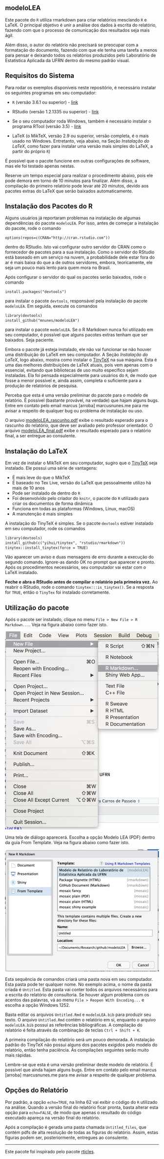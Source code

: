 ## modeloLEA

Este pacote do `R` utiliza rmarkdown para criar relatórios mesclando `R` e LaTeX. O principal objetivo é unir a análise dos dados à escrita do relatório, fazendo com que o processo de comunicação dos resultados seja mais ágil. 

Além disso, o autor do relatório não precisará se preocupar com a formatação do documento, fazendo com que ele tenha uma tarefa a menos para pensar e deixando todos os relatórios produzidos pelo Laboratório de Estatística Aplicada da UFRN dentro do mesmo padrão visual.

## Requisitos do Sistema

Para rodar os exemplos disponíveis neste repositório, é necessário instalar os seguintes programas em seu computador:

- `R` (versão 3.6.1 ou superior) - [link](https://cran.rstudio.com/)

- RStudio (versão 1.2.1335 ou superior) - [link](https://www.rstudio.com/products/rstudio/download/#download)

- Se o seu computador roda Windows, também é necessário instalar o programa RTool (versão 3.5) - [link](https://cran.r-project.org/bin/windows/Rtools/)

- LaTeX (o MikTeX, versão 2.9 ou superior, versão completa, é o mais usado no Windows. Entretanto, veja abaixo, na Seção _Instalação do LaTeX_, como fazer para instalar uma versão mais simples do LaTeX, a partir do próprio `R`)

É possível que o pacote funcione em outras configurações de software, mas ele foi testado apenas nestas.

Reserve um tempo especial para realizar o procedimento abaixo, pois ele pode demora em torno de 10 minutos para finalizar. Além disso, a compilação do primeiro relatório pode levar até 20 minutos, devido aos pacotes extras do LaTeX que serão baixados automaticamente.

## Instalação dos Pacotes do R

Alguns usuários já reportaram problemas na instalação de algumas dependências do pacote `modeloLEA`. Por isso, antes de começar a instalação do pacote, rode o comando

    options(repos=c(CRAN="http://cran.rstudio.com"))

dentro do RStudio. Isto vai configurar outro servidor do CRAN como o fornecedor de pacotes para a sua instalação. Como o servidor do RStudio está baseado em um serviço na nuvem, a probabilidade dele estar fora do ar é mais baixa do que a de outros servidores, embora, teoricamente, ele seja um pouco mais lento para quem mora no Brasil.

Após configurar o servidor do qual os pacotes serão baixados, rode o comando

    install.packages("devtools")
    
para instalar o pacote `devtools`, responsável pela instalação do pacote `modeloLEA`. Em seguida, execute os comandos

    library(devtools)
    install_github("mnunes/modeloLEA")

para instalar o pacote `modeloLEA`. Se o R Markdown nunca foi utilizado em seu computador, é possível que alguns pacotes extras tenham que ser baixados. Seja paciente.

Embora o pacote já esteja instalado, ele não vai funcionar se não houver uma distribuição do LaTeX em seu computador. A Seção _Instalação do LaTeX_, logo abaixo, mostra como instalar o [TinyTeX](https://yihui.name/tinytex/) na sua máquina. Esta é uma das melhores distribuições de LaTeX atuais, pois vem apenas com o essencial, evitando que bibliotecas de uso muito específico sejam instaladas. Ela foi pensada especialmente para usuários do `R`, de modo que fosse a menor possível e, ainda assim, completa o suficiente para a produção de relatórios de pesquisa.

Perceba que esta é uma versão preliminar do pacote para o modelo de relatório. É possível (bastante provável, na verdade) que hajam alguns bugs. Entre em contato pelo email marcus [arroba] marcusnunes.me para me avisar a respeito de qualquer bug ou problema de instalação ou uso.

O arquivo [modeloLEA_rascunho.pdf](https://github.com/mnunes/modeloLEA/blob/master/modeloLEA_rascunho.pdf) exibe o resultado esperado para o rascunho do relatório, que deve ser avaliado pelo professor orientador. O arquivo [modeloLEA_final.pdf](https://github.com/mnunes/modeloLEA/blob/master/modeloLEA_final.pdf) exibe o resultado esperado para o relatório final, a ser entregue ao consulente.


## Instalação do LaTeX

Em vez de instalar o MikTeX em seu computador, sugiro que o [TinyTeX](https://yihui.name/tinytex/) seja instalado. Ele possui uma série de vantagens:

* É mais leve do que o MikTeX
* É baseado no Tex Live, versão do LaTeX que pessoalmente utilizo há mais de 10 anos
* Pode ser instalado de dentro do `R`
* Foi desenvolvido pelo criador do `knitr`, o pacote do `R` utilizado para criar os documentos de forma dinâmica
* Funciona em todas as plataformas (Windows, Linux, macOS)
* A manutenção é mais simples

A instalação do TinyTeX é simples. Se o pacote `devtools` estiver instalado em seu computador, rode os comandos

    library(devtools)
    install_github(c("yihui/tinytex", "rstudio/rmarkdown"))
    tinytex::install_tinytex(force = TRUE)

Vão aparecer um aviso e duas mensagens de erro durante a execução do segundo comando. Ignore-as dando OK no prompt que aparecer e pronto. Após os procedimentos necessários, seu computador vai estar com o LaTeX instalado.

**Feche e abra o RStudio antes de compilar o relatório pela primeira vez.** Ao reabrir o RStudio, rode o comando `tinytex:::is_tinytex()`. Se a resposta for `TRUE`, então o `TinyTex` foi instalado corretamente.

## Utilização do pacote

Após o pacote ser instalado, clique no menu `File > New File > R Markdown...`. Veja na figura abaixo como fazer isto.

![alt text](fig01.png "Como criar um novo relatório - Figura 1")

Uma tela de diálogo aparecerá. Escolha a opção Modelo LEA (PDF) dentro da guia From Template. Veja na figura abaixo como fazer isto.

![alt text](fig02.png "Como criar um novo relatório - Figura 2")

Esta sequência de comandos criará uma pasta nova em seu computador. Esta pasta pode ter qualquer nome. No exemplo acima, o nome da pasta criada é `Untitled`. Esta pasta vai conter todos os arquivos necessários para a escrita do relatório de consultoria. Se houver algum problema com os acentos das palavras, vá ao menu `File > Reopen With Encoding...` e escolha a opção Windows 1252.

Basta editar os arquivos `Untitled.Rmd` e `modeloLEA.bib` para produzir seu texto. O arquivo `Untitled.Rmd` contém o relatório em si, enquanto o arquivo `modeloLEA.bib` possui as referências bibliográficas. A compilação do relatório é feita através da combinação de teclas `Ctrl + Shift + K`.

A primeira compilação do relatório será um pouco demorada. A instalação padrão do TinyTeX não possui alguns dos pacotes exigidos pelo modelo do relatório, então tenha paciência. As compilações seguintes serão muito mais rápidas.

Lembre-se que esta é uma versão preliminar deste modelo de relatório. É possível que ainda hajam alguns bugs. Entre em contato pelo email marcus [arroba] marcusnunes.me para me avisar a respeito de qualquer problema.



## Opções do Relatório

Por padrão, a opção `echo=TRUE`, na linha 62 vai exibir o código do `R` utilizado na análise. Quando a versão final do relatório ficar pronta, basta alterar esta opção para `echo=FALSE`, de modo que apenas o resultado do código executado apareça na versão final do relatório.

Após a compilação é gerada uma pasta chamada `Untitled_files`, que contém pdfs de alta resolução de todas as figuras do relatório. Assim, estas figuras podem ser, posteriormente, entregues ao consulente.

<hr>

Este pacote foi inspirado pelo pacote [rticles](https://github.com/rstudio/rticles). 